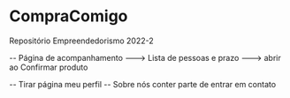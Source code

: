 # CompraComigo
Repositório Empreendedorismo 2022-2

-- Página de acompanhamento
---> Lista de pessoas e prazo
---> abrir ao Confirmar produto


-- Tirar página meu perfil
-- Sobre nós conter parte de entrar em contato
